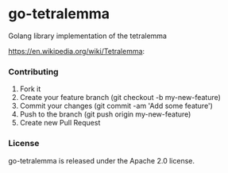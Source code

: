 # go-tetralemma

Golang library implementation of the tetralemma

https://en.wikipedia.org/wiki/Tetralemma:

### Contributing

1. Fork it
2. Create your feature branch (git checkout -b my-new-feature)
3. Commit your changes (git commit -am 'Add some feature')
4. Push to the branch (git push origin my-new-feature)
5. Create new Pull Request

### License

go-tetralemma is released under the Apache 2.0 license.
